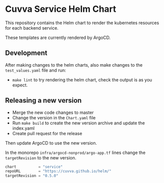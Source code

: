 # Cuvva Service Helm Chart

This repository contains the Helm chart to render the kubernetes resources for 
each backend service.

These templates are currently rendered by ArgoCD.

## Development

After making changes to the helm charts, also make changes to the `test_values.yaml` file and run:
- `make lint` to try rendering the helm chart, check the output is as you expect.

## Releasing a new version

- Merge the new code changes to master
- Change the version in the `Chart.yaml` file
- Run `make build` to create the new version archive and update the index.yaml
- Create pull request for the release

Then update ArgoCD to use the new version.

In the monorepo `infra/argocd-nonprod/argo-app.tf` lines change the `targetRevision` to the new version.
```terraform
chart          = "service"
repoURL        = "https://cuvva.github.io/helm/"
targetRevision = "0.5.0"
```
